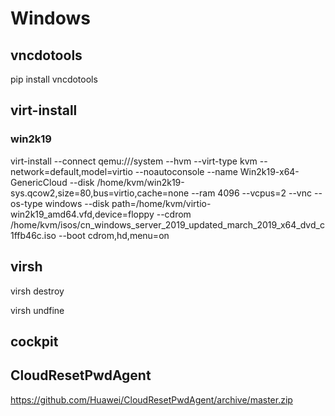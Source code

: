 # Windows
## vncdotools
pip install vncdotools

## virt-install
### win2k19
virt-install  --connect qemu:///system  --hvm --virt-type kvm  --network=default,model=virtio  --noautoconsole  --name Win2k19-x64-GenericCloud  --disk /home/kvm/win2k19-sys.qcow2,size=80,bus=virtio,cache=none  --ram 4096  --vcpus=2  --vnc  --os-type windows  --disk path=/home/kvm/virtio-win2k19_amd64.vfd,device=floppy  --cdrom /home/kvm/isos/cn_windows_server_2019_updated_march_2019_x64_dvd_c1ffb46c.iso --boot cdrom,hd,menu=on

## virsh
virsh destroy

virsh undfine

## cockpit

## CloudResetPwdAgent
https://github.com/Huawei/CloudResetPwdAgent/archive/master.zip
